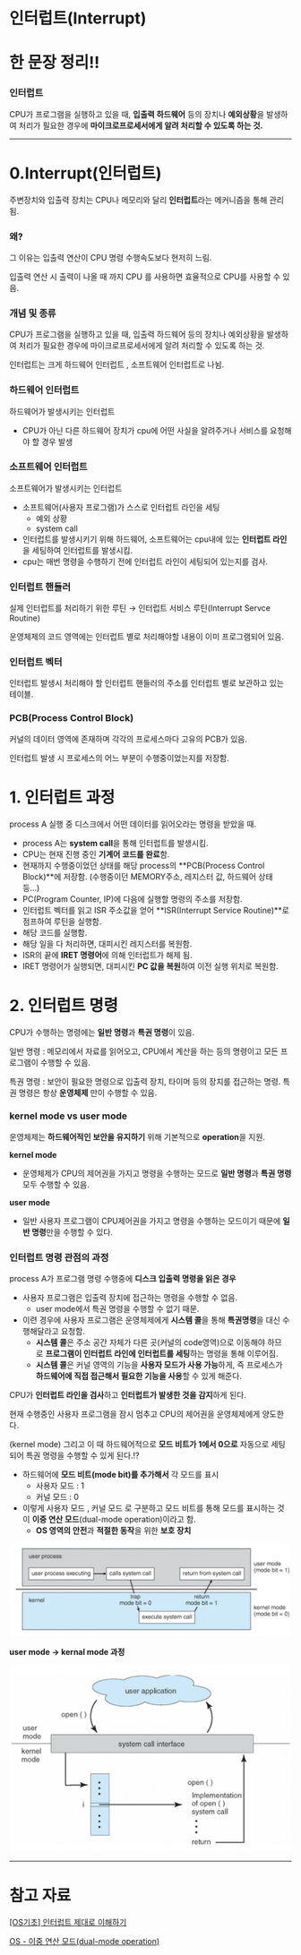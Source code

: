 # 인터럽트(Interrupt)

# 한 문장 정리‼️

### 인터럽트

CPU가 프로그램을 실행하고 있을 때, **입출력 하드웨어** 등의 장치나 **예외상황**을 발생하여 처리가 필요한 경우에 **마이크로프로세서에게 알려 처리할 수 있도록 하는 것.**

---

# 0.Interrupt(인터럽트)

주변장치와 입출력 장치는 CPU나 메모리와 달리 **인터럽트**라는 메커니즘을 통해 관리됨.

### 왜?

그 이유는 입출력 연산이 CPU 명령 수행속도보다 현저히 느림.

입출력 연산 시 출력이 나올 때 까지 CPU 를 사용하면 효율적으로 CPU를 사용할 수 있음.

### 개념 및 종류

CPU가 프로그램을 실행하고 있을 때, 입출력 하드웨어 등의 장치나 예외상황을 발생하여 처리가 필요한 경우에 마이크로프로세서에게 알려 처리할 수 있도록 하는 것.

인터럽트는 크게 하드웨어 인터럽트 , 소프트웨어 인터럽트로 나뉨.

### 하드웨어 인터럽트

하드웨어가 발생시키는 인터럽트

- CPU가 아닌 다른 하드웨어 장치가 cpu에 어떤 사실을 알려주거나 서비스를 요청해야 할 경우 발생

### 소프트웨어 인터럽트

소프트웨어가 발생시키는 인터럽트

- 소프트웨어(사용자 프로그램)가 스스로 인터럽트 라인을 세팅
    - 예외 상황
    - system call
- 인터럽트를 발생시키기 위해 하드웨어, 소프트웨어는 cpu내에 있는 **인터럽트 라인**을 세팅하여 인터럽트를 발생시킴.
- cpu는 매번 명령을 수행하기 전에 인터럽트 라인이 세팅되어 있는지를 검사.

### 인터럽트 핸들러

실제 인터럽트를 처리하기 위한 루틴 → 인터럽트 서비스 루틴(Interrupt Servce Routine)

운영체제의 코드 영역에는 인터럽트 별로 처리해야할 내용이 이미 프로그램되어 있음.

### 인터럽트 벡터

인터럽트 발생시 처리해야 할 인터럽트 핸들러의 주소를 인터럽트 별로 보관하고 있는 테이블.

### PCB(Process Control Block)

커널의 데이터 영역에 존재하며 각각의 프로세스마다 고유의 PCB가 있음.

인터럽트 발생 시 프로세스의 어느 부분이 수행중이었는지를 저장함.

# 1. 인터럽트 과정

process A 실행 중 디스크에서 어떤 데이터를 읽어오라는 명령을 받았을 때.

- process A는 **system call**을 통해 인터럽트를 발생시킴.
- CPU는 현재 진행 중인 **기계어 코드를 완료**함.
- 현재까지 수행중이었던 상태를 해당 process의 **PCB(Process Control Block)**에 저장함. (수행중이던 MEMORY주소, 레지스터 값, 하드웨어 상태 등...)
- PC(Program Counter, IP)에 다음에 실행할 명령의 주소를 저장함.
- 인터럽트 벡터를 읽고 ISR 주소값을 얻어 **ISR(Interrupt Service Routine)**로 점프하여 루틴을 실행함.
- 해당 코드를 실행함.
- 해당 일을 다 처리하면, 대피시킨 레지스터를 복원함.
- ISR의 끝에 **IRET 명령어**에 의해 인터럽트가 해제 됨.
- IRET 명령어가 실행되면, 대피시킨 **PC 값을 복원**하여 이전 실행 위치로 복원함.

# 2. 인터럽트 명령

CPU가 수행하는 명령에는 **일반 명령**과 **특권 명령**이 있음.

일반 명령 : 메모리에서 자료를 읽어오고, CPU에서 계산을 하는 등의 명령이고 모든 프로그램이 수행할 수 있음.

특권 명령 : 보안이 필요한 명령으로 입출력 장치, 타이머 등의 장치를 접근하는 명령. 특권 명령은 항상 **운영체제** 만이 수행할 수 있음.

### kernel mode vs user mode

운영체제는 **하드웨어적인 보안을 유지하기** 위해 기본적으로 **operation**을 지원.

**kernel mode**

- 운영체제가 CPU의 제어권을 가지고 명령을 수행하는 모드로 **일반 명령**과 **특권 명령** 모두 수행할 수 있음.

**user mode**

- 일반 사용자 프로그램이 CPU제어권을 가지고 명령을 수행하는 모드이기 때문에 **일반 명령**만을 수행할 수 있다.

### 인터럽트 명령 관점의 과정

process A가 프로그램 명령 수행중에 **디스크 입출력 명령을 읽은 경우** 

- 사용자 프로그램은 입출력 장치에 접근하는 명령을 수행할 수 없음.
    - user mode에서 특권 명령을 수행할 수 없기 때문.
- 이련 경우에 사용자 프로그램은 운영체제에게 **시스템 콜**을 통해 **특권명령**을 대신 수행해달라고 요청함.
    - **시스템 콜**은 주소 공간 자체가 다른 곳(커널의 code영역)으로 이동해야 하므로 **프로그램이 인터럽트 라인에 인터럽트를 세팅**하는 명령을 통해 이루어짐.
    - **시스템 콜**은 커널 영역의 기능을 **사용자 모드가 사용 가능**하게, 즉 프로세스가 **하드웨어에 직접 접근해서 필요한 기능을 사용**할 수 있게 해준다.

CPU가 **인터럽트 라인을 검사**하고 **인터럽트가 발생한 것을 감지**하게 된다. 

현재 수행중인 사용자 프로그램을 잠시 멈추고 CPU의 제어권을 운영체제에게 양도한다. 

(kernel mode) 그리고 이 때 하드웨어적으로 **모드 비트가 1에서 0으로** 자동으로 세팅되어 특권 명령을 수행할 수 있게 된다.⁉️

- 하드웨어에 **모드 비트(mode bit)를 추가해서** 각 모드를 표시
    - 사용자 모드 : 1
    - 커널 모드 : 0
- 이렇게 사용자 모드 , 커널 모드 로 구분하고 모드 비트를 통해 모드를 표시하는 것이 **이중 연산 모드**(dual-mode operation)이라고 함.
    - **OS 영역의 안전**과 **적절한 동작**을 위한 **보호 장치**

![modebit.png](./image/modebit.png)

**user mode → kernal mode 과정** 

![systemcall.png](./image/systemcall.png)

---

# 참고 자료

[[OS기초] 인터럽트 제대로 이해하기](https://velog.io/@adam2/%EC%9D%B8%ED%84%B0%EB%9F%BD%ED%8A%B8)

[OS - 이중 연산 모드(dual-mode operation)](https://m.blog.naver.com/PostView.nhn?blogId=4717010&logNo=60210905703&proxyReferer=https:%2F%2Fwww.google.com%2F)